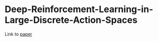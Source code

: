 # Deep-Reinforcement-Learning-in-Large-Discrete-Action-Spaces
Link to [paper](https://arxiv.org/abs/1512.07679)
